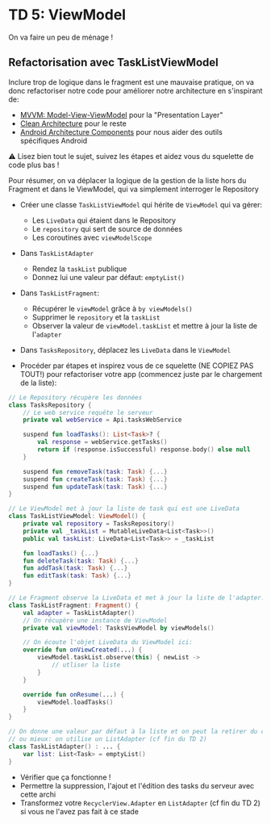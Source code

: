 # TD 5: ViewModel

On va faire un peu de ménage !

## Refactorisation avec TaskListViewModel

Inclure trop de logique dans le fragment est une mauvaise pratique, on va donc refactoriser notre code pour améliorer notre architecture en s'inspirant de:

- [MVVM: Model-View-ViewModel](https://en.wikipedia.org/wiki/Model%E2%80%93view%E2%80%93viewmodel) pour la "Presentation Layer"
- [Clean Architecture](https://blog.cleancoder.com/uncle-bob/2012/08/13/the-clean-architecture.html) pour le reste
- [Android Architecture Components](https://developer.android.com/topic/libraries/architecture) pour nous aider des outils spécifiques Android

⚠️ Lisez bien tout le sujet, suivez les étapes et aidez vous du squelette de code plus bas !

Pour résumer, on va déplacer la logique de la gestion de la liste hors du Fragment et dans le ViewModel, qui va simplement interroger le Repository

- Créer une classe `TaskListViewModel` qui hérite de `ViewModel` qui va gérer:  
  - Les `LiveData` qui étaient dans le Repository
  - Le `repository` qui sert de source de données
  - Les coroutines avec `viewModelScope`

- Dans `TaskListAdapter`
  - Rendez la `taskList` publique
  - Donnez lui une valeur par défaut: `emptyList()`

- Dans `TaskListFragment`:
  - Récupérer le `viewModel` grâce à `by viewModels()`
  - Supprimer le `repository` et la `taskList`
  - Observer la valeur de `viewModel.taskList` et mettre à jour la liste de l'`adapter`

- Dans `TasksRepository`, déplacez les `LiveData` dans le `ViewModel`

- Procéder par étapes et inspirez vous de ce squelette (NE COPIEZ PAS TOUT!) pour refactoriser votre app (commencez juste par le chargement de la liste):

```kotlin
// Le Repository récupère les données
class TasksRepository {
    // Le web service requête le serveur
    private val webService = Api.tasksWebService

    suspend fun loadTasks(): List<Task>? {
        val response = webService.getTasks()
        return if (response.isSuccessful) response.body() else null
    }

    suspend fun removeTask(task: Task) {...}
    suspend fun createTask(task: Task) {...}
    suspend fun updateTask(task: Task) {...}
}

// Le ViewModel met à jour la liste de task qui est une LiveData
class TaskListViewModel: ViewModel() {
    private val repository = TasksRepository()
    private val _taskList = MutableLiveData<List<Task>>()
    public val taskList: LiveData<List<Task>> = _taskList

    fun loadTasks() {...}
    fun deleteTask(task: Task) {...}
    fun addTask(task: Task) {...}
    fun editTask(task: Task) {...}
}

// Le Fragment observe la LiveData et met à jour la liste de l'adapter:
class TaskListFragment: Fragment() {
    val adapter = TaskListAdapter()
    // On récupère une instance de ViewModel
    private val viewModel: TasksViewModel by viewModels() 

    // On écoute l'objet LiveData du ViewModel ici:
    override fun onViewCreated(...) {
        viewModel.taskList.observe(this) { newList ->
            // utliser la liste
        }
    }

    override fun onResume(...) {
        viewModel.loadTasks()
    }
}

// On donne une valeur par défaut à la liste et on peut la retirer du constructeur, 
// ou mieux: on utilise un ListAdapter (cf fin du TD 2)
class TaskListAdapter() : ... {
    var list: List<Task> = emptyList()
}
```

- Vérifier que ça fonctionne !
- Permettre la suppression, l'ajout et l'édition des tasks du serveur avec cette archi
- Transformez votre `RecyclerView.Adapter` en `ListAdapter` (cf fin du TD 2) si vous ne l'avez pas fait à ce stade
